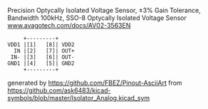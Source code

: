 Precision Optycally Isolated Voltage Sensor, ±3% Gain Tolerance, Bandwidth 100kHz, SSO-8
Optycally Isolated Voltage Sensor
www.avagotech.com/docs/AV02-3563EN


	     +---------+
	VDD1 |[1]   [8]| VDD2
	  IN |[2]   [7]| OUT+
	 IN- |[3]   [6]| OUT-
	GND1 |[4]   [5]| GND2
	     +---------+


generated by https://github.com/FBEZ/Pinout-AsciiArt from https://github.com/ask6483/kicad-symbols/blob/master/Isolator_Analog.kicad_sym